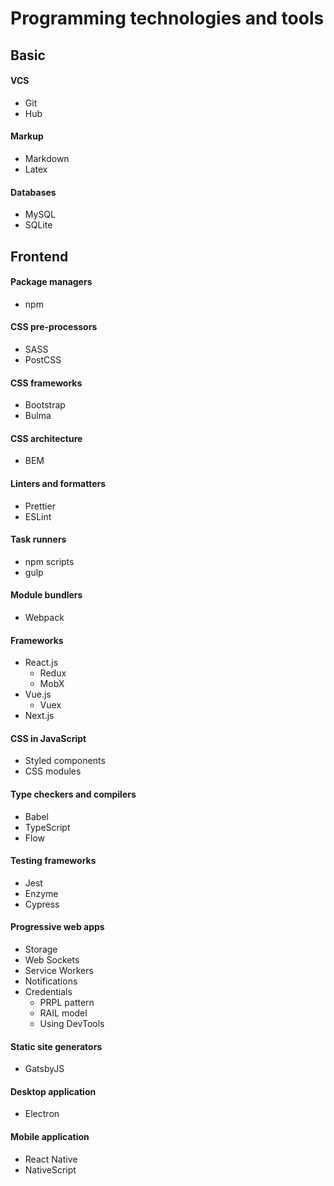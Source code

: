 # Programming technologies and tools

## Basic

 #### VCS
- Git
- Hub

#### Markup
- Markdown
- Latex

#### Databases
- MySQL
- SQLite

## Frontend

#### Package managers
- npm

#### CSS pre-processors
- SASS
- PostCSS

#### CSS frameworks
- Bootstrap
- Bulma

#### CSS architecture
- BEM

#### Linters and formatters
- Prettier
- ESLint

#### Task runners
- npm scripts
- gulp

#### Module bundlers
- Webpack

#### Frameworks
- React.js
    - Redux
    - MobX
- Vue.js
    - Vuex
- Next.js


#### CSS in JavaScript
- Styled components
- CSS modules

#### Type checkers and compilers
- Babel
- TypeScript
- Flow

#### Testing frameworks
- Jest
- Enzyme
- Cypress

#### Progressive web apps
- Storage
- Web Sockets
- Service Workers
- Notifications
- Credentials
    - PRPL pattern
    - RAIL model
    - Using DevTools

#### Static site generators
- GatsbyJS

#### Desktop application
- Electron

#### Mobile application
- React Native 
- NativeScript

